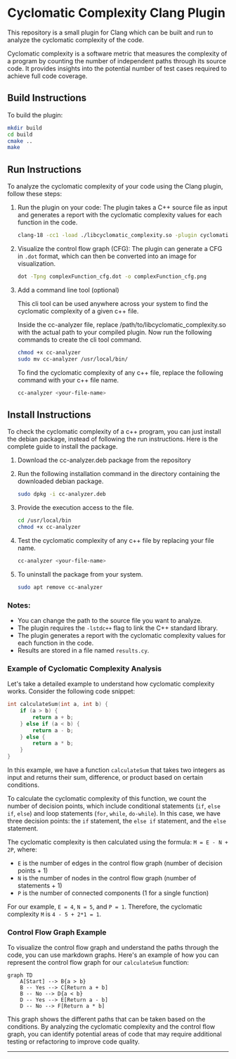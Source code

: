 # Cyclomatic Complexity Clang Plugin

This repository is a small plugin for Clang which can be built and run to analyze the cyclomatic complexity of the code.

Cyclomatic complexity is a software metric that measures the complexity of a program by counting the number of independent paths through its source code. It provides insights into the potential number of test cases required to achieve full code coverage.

## Build Instructions

To build the plugin:

```bash
mkdir build
cd build
cmake ..
make
```

## Run Instructions

To analyze the cyclomatic complexity of your code using the Clang plugin, follow these steps:

1. Run the plugin on your code:
   The plugin takes a C++ source file as input and generates a report with the cyclomatic complexity values for each function in the code.

   ```bash
   clang-18 -cc1 -load ./libcyclomatic_complexity.so -plugin cyclomatic-complexity ../test/test.cpp
   ```

2. Visualize the control flow graph (CFG):
   The plugin can generate a CFG in `.dot` format, which can then be converted into an image for visualization.

   ```bash
   dot -Tpng complexFunction_cfg.dot -o complexFunction_cfg.png
   ```

3. Add a command line tool (optional) 

    This cli tool can be used anywhere across your system to find the cyclomatic complexity of a given c++ file.

    Inside the cc-analyzer file, replace /path/to/libcyclomatic_complexity.so with the actual path to your compiled plugin.
    Now run the following commands to create the cli tool command.

    ```bash
    chmod +x cc-analyzer
    sudo mv cc-analyzer /usr/local/bin/
    ```
    To find the cyclomatic complexity of any c++ file, replace the following command with your c++ file name.

    ```bash
    cc-analyzer <your-file-name>
    ```

## Install Instructions

To check the cyclomatic complexity of a c++ program, you can just install the debian package, instead of following the run instructions.
Here is the complete guide to install the package.

1. Download the cc-analyzer.deb package from the repository

2. Run the following installation command in the directory containing the downloaded debian package.

    ```bash
    sudo dpkg -i cc-analyzer.deb
    ```

3. Provide the execution access to the file.

    ```bash
    cd /usr/local/bin
    chmod +x cc-analyzer
    ```

4. Test the cyclomatic complexity of any c++ file by replacing your file name.

    ```bash
    cc-analyzer <your-file-name>
    ```

5. To uninstall the package from your system.

    ```bash
    sudo apt remove cc-analyzer
    ```

### Notes:

- You can change the path to the source file you want to analyze.
- The plugin requires the `-lstdc++` flag to link the C++ standard library.
- The plugin generates a report with the cyclomatic complexity values for each function in the code.
- Results are stored in a file named `results.cy`.

### Example of Cyclomatic Complexity Analysis

Let's take a detailed example to understand how cyclomatic complexity works. Consider the following code snippet:

```cpp
int calculateSum(int a, int b) {
    if (a > b) {
        return a + b;
    } else if (a < b) {
        return a - b;
    } else {
        return a * b;
    }
}
```

In this example, we have a function `calculateSum` that takes two integers as input and returns their sum, difference, or product based on certain conditions.

To calculate the cyclomatic complexity of this function, we count the number of decision points, which include conditional statements (`if`, `else if`, `else`) and loop statements (`for`, `while`, `do-while`). In this case, we have three decision points: the `if` statement, the `else if` statement, and the `else` statement.

The cyclomatic complexity is then calculated using the formula: `M = E - N + 2P`, where:

- `E` is the number of edges in the control flow graph (number of decision points + 1)
- `N` is the number of nodes in the control flow graph (number of statements + 1)
- `P` is the number of connected components (1 for a single function)

For our example, `E = 4`, `N = 5`, and `P = 1`. Therefore, the cyclomatic complexity `M` is `4 - 5 + 2*1 = 1`.

### Control Flow Graph Example

To visualize the control flow graph and understand the paths through the code, you can use markdown graphs. Here's an example of how you can represent the control flow graph for our `calculateSum` function:

```mermaid
graph TD
    A[Start] --> B{a > b}
    B -- Yes --> C[Return a + b]
    B -- No --> D{a < b}
    D -- Yes --> E[Return a - b]
    D -- No --> F[Return a * b]
```

This graph shows the different paths that can be taken based on the conditions. By analyzing the cyclomatic complexity and the control flow graph, you can identify potential areas of code that may require additional testing or refactoring to improve code quality.

---
